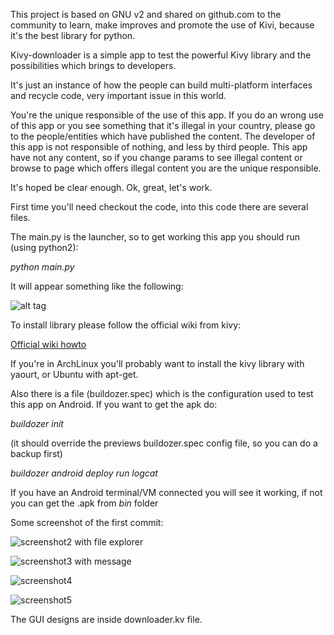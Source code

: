 This project is based on GNU v2 and shared on github.com to the community to learn, make improves and promote the use of Kivi, because it's the best library for python.

Kivy-downloader is a simple app to test the powerful Kivy library and the possibilities which brings to developers.

It's just an instance of how the people can build multi-platform interfaces and recycle code, very important issue in this world.
 
You're the unique responsible of the use of this app. If you do an wrong use of this app or you see something that it's illegal in your country, please go to the people/entities which have published the content. 
The developer of this app is not responsible of nothing, and less by third people.
This app have not any content, so if you change params to see illegal content or browse to page which offers illegal content you are the unique responsible.

It's hoped be clear enough. Ok, great, let's work. 

First time you'll need checkout the code, into this code there are several files.

The main.py is the launcher, so to get working this app you should run (using python2):
 
*python main.py*

It will appear something like the following:

![alt tag](https://3.bp.blogspot.com/-HBnS-2dygb8/Vvz-3WNpKWI/AAAAAAAAASM/gFM96AOuN9MLvczEnueaC-cly_FgF8UUw/s320/form1.png)

To install library please follow the official wiki from kivy:

[Official wiki howto](https://kivy.org/docs/installation/installation.html)

If you're in ArchLinux you'll probably want to install the kivy library with yaourt, or Ubuntu with apt-get.

Also there is a file (buildozer.spec) which is the configuration used to test this app on Android. If you want to get the apk do:

*buildozer init* 

(it should override the previews buildozer.spec config file, so you can do a backup first)

*buildozer android deploy run logcat*

If you have an Android terminal/VM connected you will see it working, if not you can get the .apk from *bin* folder

Some screenshot of the first commit:
 
 ![screenshot2 with file explorer](https://4.bp.blogspot.com/-aPwCoIg_QpU/Vvz-3uXuP4I/AAAAAAAAASQ/5LbPwP5tG7geMyrkj0Ki_ppmmG91uIJSw/s1600/form2.png)
 
 ![screenshot3 with message](https://4.bp.blogspot.com/--EtLX3tV-_k/Vvz-3cW7CdI/AAAAAAAAASU/r1sL5s-ws481BeasHntxsFKEHATC46gpQ/s1600/form3.png)
 
 ![screenshot4](https://3.bp.blogspot.com/-QAogJxLrSjU/Vvz-3zjS_hI/AAAAAAAAASY/deIdC8wxs7sDdusDrWc5r2zx19XoLau6g/s1600/form4.png)
 
 ![screenshot5](https://4.bp.blogspot.com/-3R3MBDFlCl0/Vvz-6PC2MwI/AAAAAAAAASc/WbbhmMxVK7EgZsYiEmrJhwu9k593bKXlA/s1600/Captura%2Bde%2Bpantalla%2Bde%2B2016-03-31%2B12-40-49.png)
 
The GUI designs are inside downloader.kv file. 